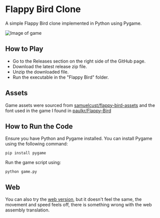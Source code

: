 # Flappy Bird Clone

A simple Flappy Bird clone implemented in Python using Pygame.

![Image of game](https://i.imgur.com/gydV0Pw.gif)

## How to Play
- Go to the Releases section on the right side of the GitHub page.
- Download the latest release zip file.
- Unzip the downloaded file.
- Run the executable in the "Flappy Bird" folder.

## Assets
Game assets were sourced from [samuelcust/flappy-bird-assets](https://github.com/samuelcust/flappy-bird-assets) and the font used in the game I found in [paulkr/Flappy-Bird](https://github.com/paulkr/Flappy-Bird/)

## How to Run the Code
Ensure you have Python and Pygame installed. You can install Pygame using the following command:
```
pip install pygame
```
Run the game script using:
```
python game.py
```

## Web
You can also try the [web version](https://leanderchristensen.com/fun/flappybird/), but it doesn't feel the same, the movement and speed feels off, there is something wrong with the web assembly translation.
